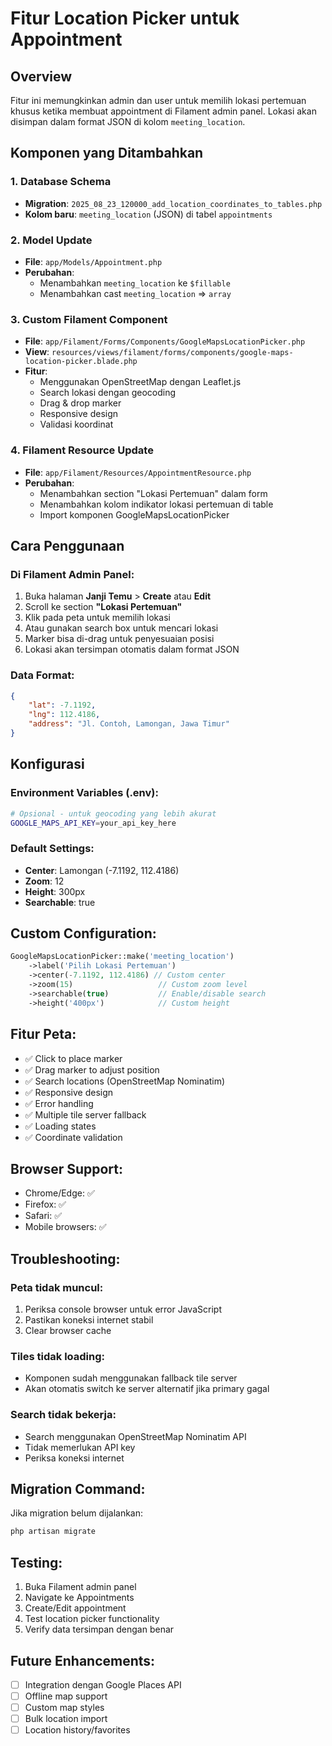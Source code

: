 # Fitur Location Picker untuk Appointment

## Overview

Fitur ini memungkinkan admin dan user untuk memilih lokasi pertemuan khusus ketika membuat appointment di Filament admin panel. Lokasi akan disimpan dalam format JSON di kolom `meeting_location`.

## Komponen yang Ditambahkan

### 1. Database Schema

-   **Migration**: `2025_08_23_120000_add_location_coordinates_to_tables.php`
-   **Kolom baru**: `meeting_location` (JSON) di tabel `appointments`

### 2. Model Update

-   **File**: `app/Models/Appointment.php`
-   **Perubahan**:
    -   Menambahkan `meeting_location` ke `$fillable`
    -   Menambahkan cast `meeting_location` => `array`

### 3. Custom Filament Component

-   **File**: `app/Filament/Forms/Components/GoogleMapsLocationPicker.php`
-   **View**: `resources/views/filament/forms/components/google-maps-location-picker.blade.php`
-   **Fitur**:
    -   Menggunakan OpenStreetMap dengan Leaflet.js
    -   Search lokasi dengan geocoding
    -   Drag & drop marker
    -   Responsive design
    -   Validasi koordinat

### 4. Filament Resource Update

-   **File**: `app/Filament/Resources/AppointmentResource.php`
-   **Perubahan**:
    -   Menambahkan section "Lokasi Pertemuan" dalam form
    -   Menambahkan kolom indikator lokasi pertemuan di table
    -   Import komponen GoogleMapsLocationPicker

## Cara Penggunaan

### Di Filament Admin Panel:

1. Buka halaman **Janji Temu** > **Create** atau **Edit**
2. Scroll ke section **"Lokasi Pertemuan"**
3. Klik pada peta untuk memilih lokasi
4. Atau gunakan search box untuk mencari lokasi
5. Marker bisa di-drag untuk penyesuaian posisi
6. Lokasi akan tersimpan otomatis dalam format JSON

### Data Format:

```json
{
    "lat": -7.1192,
    "lng": 112.4186,
    "address": "Jl. Contoh, Lamongan, Jawa Timur"
}
```

## Konfigurasi

### Environment Variables (.env):

```bash
# Opsional - untuk geocoding yang lebih akurat
GOOGLE_MAPS_API_KEY=your_api_key_here
```

### Default Settings:

-   **Center**: Lamongan (-7.1192, 112.4186)
-   **Zoom**: 12
-   **Height**: 300px
-   **Searchable**: true

## Custom Configuration:

```php
GoogleMapsLocationPicker::make('meeting_location')
    ->label('Pilih Lokasi Pertemuan')
    ->center(-7.1192, 112.4186) // Custom center
    ->zoom(15)                   // Custom zoom level
    ->searchable(true)           // Enable/disable search
    ->height('400px')            // Custom height
```

## Fitur Peta:

-   ✅ Click to place marker
-   ✅ Drag marker to adjust position
-   ✅ Search locations (OpenStreetMap Nominatim)
-   ✅ Responsive design
-   ✅ Error handling
-   ✅ Multiple tile server fallback
-   ✅ Loading states
-   ✅ Coordinate validation

## Browser Support:

-   Chrome/Edge: ✅
-   Firefox: ✅
-   Safari: ✅
-   Mobile browsers: ✅

## Troubleshooting:

### Peta tidak muncul:

1. Periksa console browser untuk error JavaScript
2. Pastikan koneksi internet stabil
3. Clear browser cache

### Tiles tidak loading:

-   Komponen sudah menggunakan fallback tile server
-   Akan otomatis switch ke server alternatif jika primary gagal

### Search tidak bekerja:

-   Search menggunakan OpenStreetMap Nominatim API
-   Tidak memerlukan API key
-   Periksa koneksi internet

## Migration Command:

Jika migration belum dijalankan:

```bash
php artisan migrate
```

## Testing:

1. Buka Filament admin panel
2. Navigate ke Appointments
3. Create/Edit appointment
4. Test location picker functionality
5. Verify data tersimpan dengan benar

## Future Enhancements:

-   [ ] Integration dengan Google Places API
-   [ ] Offline map support
-   [ ] Custom map styles
-   [ ] Bulk location import
-   [ ] Location history/favorites
